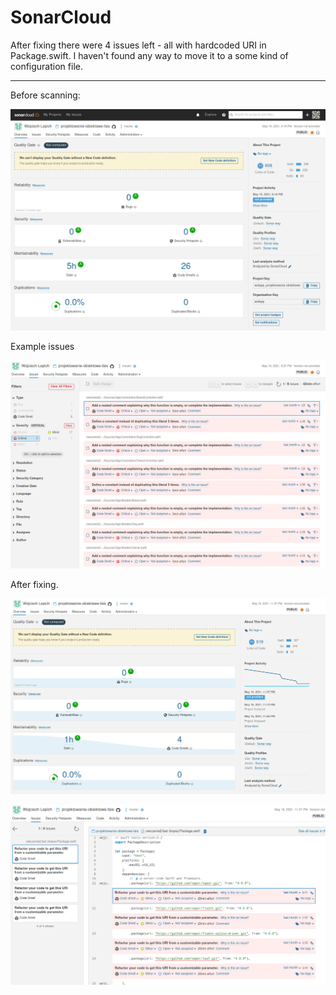 # SonarCloud

After fixing there were 4 issues left - all with hardcoded URI in Package.swift. I haven't found any way to move it to a some kind of configuration file.

---

Before scanning:

![Before scanning](images/before.png)

Example issues

![Example issues](images/exampleIssues.png)

After fixing.

![After scanning](images/after.png)

![Left issues](images/afterExamples.png)